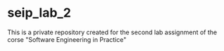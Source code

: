 # seip_lab_2
This is a private repository created for the second lab assignment of the corse "Software Engineering in Practice" 
